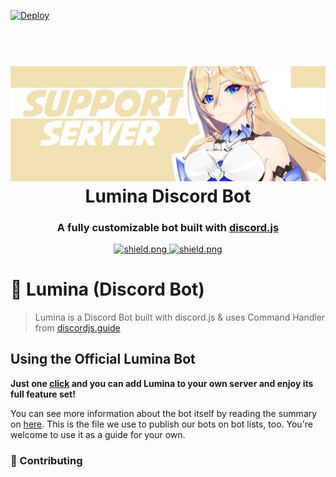[![Deploy](https://www.herokucdn.com/deploy/button.svg)](https://heroku.com/deploy?template=https://github.com/eritislami/evobot)

<h1 align="center">
  <br>
  <img src="./src/libs/images/Support_Server.png"></a>
  <br>
  Lumina Discord Bot
  <br>
</h1>

<h3 align=center>A fully customizable bot built with <a href=https://github.com/discordjs/discord.js>discord.js</a></h3>

<div align=center>

  <a href="https://discord.gg/uXFZScA">
    <img src="https://discordapp.com/api/guilds/684041004667633664/widget.png?style=shield" alt="shield.png">
  </a>

  <a href="https://github.com/discordjs">
    <img src="https://img.shields.io/badge/discord.js-v12.3.1-blue.svg?logo=npm" alt="shield.png">
  </a>

</div>

# 🤖 Lumina (Discord Bot)
> Lumina is a Discord Bot built with discord.js & uses Command Handler from [discordjs.guide](https://discordjs.guide)


## Using the Official Lumina Bot

**Just one [click](https://discord.gg/uXFZScA) and you can add Lumina to your own server and enjoy its full feature set!**

You can see more information about the bot itself by reading the summary on [here](https://github.com/bintangyosua/LuminaDjs/master/FEATURES.md). This is the file we use to publish our bots on bot lists, too. You're welcome to use it as a guide for your own.

### 🤝 Contributing